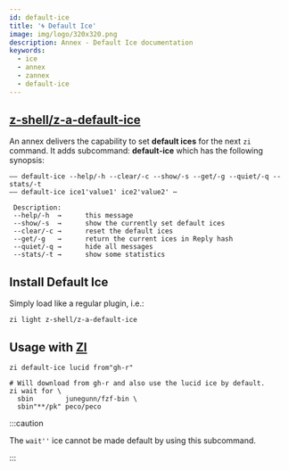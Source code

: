 ```yaml
---
id: default-ice
title: '🌀 Default Ice'
image: img/logo/320x320.png
description: Annex - Default Ice documentation
keywords:
  - ice
  - annex
  - zannex
  - default-ice
---
```


<!-- @format -->

## <i class="fa-brands fa-github"></i> [z-shell/z-a-default-ice][]

An annex delivers the capability to set **default ices** for the next `zi` command. It adds subcommand: **default-ice** which has the following synopsis:

```shell showLineNumbers
—— default-ice --help/-h --clear/-c --show/-s --get/-g --quiet/-q --stats/-t
—— default-ice ice1'value1' ice2'value2' ⋯

 Description:
 --help/-h  →      this message
 --show/-s  →      show the currently set default ices
 --clear/-c →      reset the default ices
 --get/-g   →      return the current ices in Reply hash
 --quiet/-q →      hide all messages
 --stats/-t →      show some statistics
```

## Install Default Ice

Simply load like a regular plugin, i.e.:

```shell
zi light z-shell/z-a-default-ice
```

## Usage with [ZI][z-shell/zi]

```shell showLineNumbers
zi default-ice lucid from"gh-r"

# Will download from gh-r and also use the lucid ice by default.
zi wait for \
  sbin        junegunn/fzf-bin \
  sbin"**/pk" peco/peco
```

:::caution

The `wait''` ice cannot be made default by using this subcommand.

:::

[z-shell/z-a-default-ice]: https://github.com/z-shell/z-a-default-ice
[z-shell/zi]: https://github.com/z-shell/zi
